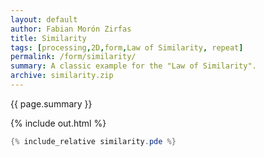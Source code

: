 ```yaml
---   
layout: default
author: Fabian Morón Zirfas
title: Similarity
tags: [processing,2D,form,Law of Similarity, repeat]
permalink: /form/similarity/
summary: A classic example for the "Law of Similarity". 
archive: similarity.zip
---  
```


<div class="hero">{{ page.summary }}</div>

<!-- more -->

{% include out.html %}

```java
{% include_relative similarity.pde %}
```


